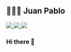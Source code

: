 <h2>👨🏻‍💻 Juan Pablo</h2>

<p align="left">
  <a href="https://twitter.com/Juan_Pabl00o" alt="Twitter">
    <img src="https://img.shields.io/badge/-Twitter-000?style=flat-square&logo=Twitter&logoColor=white" />
  </a>
  <a href="https://www.linkedin.com/in/juanpablodev/" alt="LinkedIn">
    <img src="https://img.shields.io/badge/-LinkedIn-blue?style=flat-square&logo=Linkedin&logoColor=white" />
  </a>
  <a href="mailto:juanpablo192.dreaw@gmail.com" alt="Gmail">
    <img src="https://img.shields.io/badge/-Gmail-D54B3D?style=flat-square&logo=Gmail&logoColor=white" />
  </a>
</p>

### Hi there 👋


